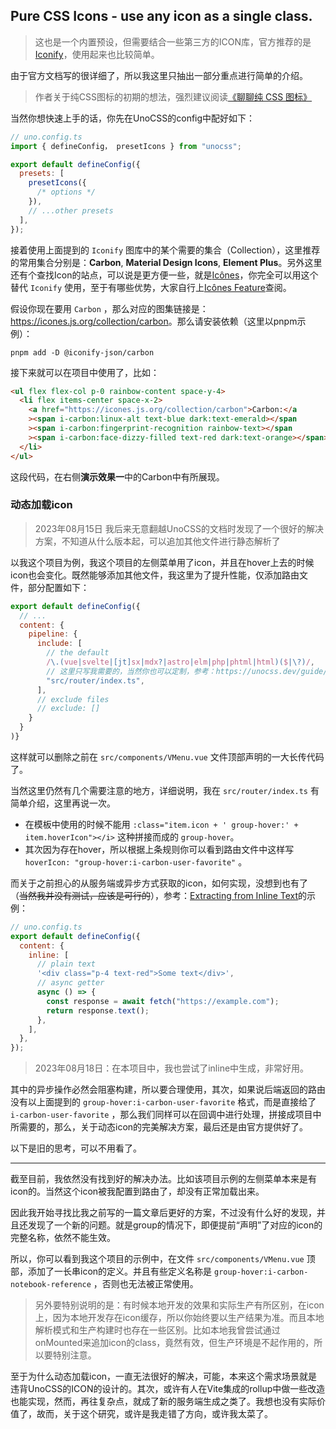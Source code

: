 ## Pure CSS Icons - use any icon as a single class.

> 这也是一个内置预设，但需要结合一些第三方的ICON库，官方推荐的是[Iconify](https://iconify.design/)，使用起来也比较简单。

由于官方文档写的很详细了，所以我这里只抽出一部分重点进行简单的介绍。

> 作者关于纯CSS图标的初期的想法，强烈建议阅读[《聊聊纯 CSS 图标》](https://antfu.me/posts/icons-in-pure-css-zh)

当然你想快速上手的话，你先在UnoCSS的config中配好如下：

```js
// uno.config.ts
import { defineConfig， presetIcons } from "unocss";

export default defineConfig({
  presets: [
    presetIcons({
      /* options */
    }),
    // ...other presets
  ],
});
```

接着使用上面提到的 `Iconify` 图库中的某个需要的集合（Collection），这里推荐的常用集合分别是：**Carbon**, **Material Design Icons**, **Element Plus**。另外这里还有个查找Icon的站点，可以说是更方便一些，就是[Icônes](https://icones.js.org/)，你完全可以用这个替代 `Iconify` 使用，至于有哪些优势，大家自行上[Icônes Feature](https://github.com/antfu/icones#features)查阅。

假设你现在要用 `Carbon` ，那么对应的图集链接是：<https://icones.js.org/collection/carbon>。那么请安装依赖（这里以pnpm示例）：

```
pnpm add -D @iconify-json/carbon
```

接下来就可以在项目中使用了，比如：

```html
<ul flex flex-col p-0 rainbow-content space-y-4>
  <li flex items-center space-x-2>
    <a href="https://icones.js.org/collection/carbon">Carbon:</a
    ><span i-carbon:linux-alt text-blue dark:text-emerald></span
    ><span i-carbon:fingerprint-recognition rainbow-text></span
    ><span i-carbon:face-dizzy-filled text-red dark:text-orange></span>
  </li>
</ul>
```

这段代码，在右侧**演示效果一**中的Carbon中有所展现。

### 动态加载icon

> 2023年08月15日 我后来无意翻越UnoCSS的文档时发现了一个很好的解决方案，不知道从什么版本起，可以追加其他文件进行静态解析了

以我这个项目为例，我这个项目的左侧菜单用了icon，并且在hover上去的时候icon也会变化。既然能够添加其他文件，我这里为了提升性能，仅添加路由文件，部分配置如下：

```js
export default defineConfig({
  // ...
  content: {
    pipeline: {
      include: [
        // the default
        /\.(vue|svelte|[jt]sx|mdx?|astro|elm|php|phtml|html)($|\?)/,
        // 这里只写我需要的，当然你也可以定制，参考：https://unocss.dev/guide/extracting#extracting-from-build-tools-pipeline
        "src/router/index.ts",
      ],
      // exclude files
      // exclude: []
    }
  }
)}
```

这样就可以删除之前在 `src/components/VMenu.vue` 文件顶部声明的一大长传代码了。

当然这里仍然有几个需要注意的地方，详细说明，我在 `src/router/index.ts` 有简单介绍，这里再说一次。

- 在模板中使用的时候不能用 `:class="item.icon + ' group-hover:' + item.hoverIcon"></i>` 这种拼接而成的 `group-hover`。
- 其次因为存在hover，所以根据上条规则你可以看到路由文件中这样写 `hoverIcon: "group-hover:i-carbon-user-favorite"` 。

而关于之前担心的从服务端或异步方式获取的icon，如何实现，没想到也有了（~~当然我并没有测试，应该是可行的~~），参考：[Extracting from Inline Text](https://unocss.dev/guide/extracting#extracting-from-inline-text)的示例：

```js
// uno.config.ts
export default defineConfig({
  content: {
    inline: [
      // plain text
      '<div class="p-4 text-red">Some text</div>',
      // async getter
      async () => {
        const response = await fetch("https://example.com");
        return response.text();
      },
    ],
  },
});
```

> 2023年08月18日：在本项目中，我也尝试了inline中生成，非常好用。

其中的异步操作必然会阻塞构建，所以要合理使用，其次，如果说后端返回的路由没有以上面提到的 `group-hover:i-carbon-user-favorite` 格式，而是直接给了 `i-carbon-user-favorite` ，那么我们同样可以在回调中进行处理，拼接成项目中所需要的，那么，关于动态icon的完美解决方案，最后还是由官方提供好了。

以下是旧的思考，可以不用看了。

---

截至目前，我依然没有找到好的解决办法。比如该项目示例的左侧菜单本来是有icon的。当然这个icon被我配置到路由了，却没有正常加载出来。

因此我开始寻找比我之前写的一篇文章后更好的方案，不过没有什么好的发现，并且还发现了一个新的问题。就是group的情况下，即便提前“声明”了对应的icon的完整名称，依然不能生效。

所以，你可以看到我这个项目的示例中，在文件 `src/components/VMenu.vue` 顶部，添加了一长串icon的定义。并且有些定义名称是 `group-hover:i-carbon-notebook-reference` ，否则也无法被正常使用。

> 另外要特别说明的是：有时候本地开发的效果和实际生产有所区别，在icon上，因为本地开发存在icon缓存，所以你始终要以生产结果为准。而且本地解析模式和生产构建时也存在一些区别。比如本地我曾尝试通过onMounted来追加icon的class，竟然有效，但生产环境是不起作用的，所以要特别注意。

至于为什么动态加载icon，一直无法很好的解决，可能，本来这个需求场景就是违背UnoCSS的ICON的设计的。其次，或许有人在Vite集成的rollup中做一些改造也能实现，然而，再往复杂点，就成了新的服务端生成之类了。我想也没有实际价值了，故而，关于这个研究，或许是我走错了方向，或许我太菜了。
